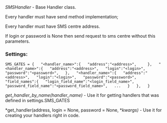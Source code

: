 *SMSHandler* - Base Handler class.

Every handler must have send method implementation;

Every handler must have SMS centre address.

If login or password is None then send request to sms centre without this parameters.

### Settings:

`SMS_GATES = {  
    "<handler_name>":{  
        "address":"<address>",    
    },  
    "<handler_name>":{  
        "address":"<address>",  
        "login":"<login>",  
        "password":"<password>",  
    },  
    "<handler_name>":{  
        "address":"<address>",  
        "login":"<login>",  
        "password":"<password>",  
        "field_names":{  
            "login_field_name":"<login_field_name>",  
            "password_field_name":"<password_field_name>",  
             ...  
        }  
    },  
}`  

*get_handler_by_name(handler_name)* - Use it for getting handlers that was defined in settings.SMS_GATES

*get_handler(address, login = None, password = None, **kwargs)* - Use it for creating your handlers right in code.

